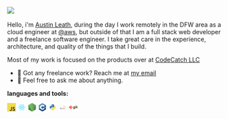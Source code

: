 

![](https://visitor-badge.glitch.me/badge?page_id=austinleath.austinleath)

Hello, i'm [Austin Leath](https://austinleath.com), during the day I work remotely in the DFW area as a cloud engineer at [@aws](https://github.com/aws), but outside of that I am a full stack web developer and a freelance software engineer. I take great care in the experience, architecture, and quality of the things that I build.

Most of my work is focused on the products over at [CodeCatch LLC](https://github.com/codecatchllc)

  
- 💼 Got any freelance work? Reach me at [my email](mailto:austinleath18@gmail.com)
- 💬 Feel free to ask me about anything.

**languages and tools:**  

<code><img height="20" src="https://raw.githubusercontent.com/github/explore/80688e429a7d4ef2fca1e82350fe8e3517d3494d/topics/javascript/javascript.png"></code>
<code><img height="20" src="https://raw.githubusercontent.com/github/explore/80688e429a7d4ef2fca1e82350fe8e3517d3494d/topics/react/react.png"></code>
<code><img height="20" src="https://raw.githubusercontent.com/github/explore/80688e429a7d4ef2fca1e82350fe8e3517d3494d/topics/nodejs/nodejs.png"></code>
<code><img height="20" src="https://raw.githubusercontent.com/github/explore/80688e429a7d4ef2fca1e82350fe8e3517d3494d/topics/cpp/cpp.png"></code>
<code><img height="20" src="https://raw.githubusercontent.com/github/explore/80688e429a7d4ef2fca1e82350fe8e3517d3494d/topics/python/python.png"></code>
<code><img height="20" src="https://raw.githubusercontent.com/github/explore/80688e429a7d4ef2fca1e82350fe8e3517d3494d/topics/mysql/mysql.png"></code>
<code><img height="20" src="https://raw.githubusercontent.com/github/explore/80688e429a7d4ef2fca1e82350fe8e3517d3494d/topics/git/git.png"></code>
